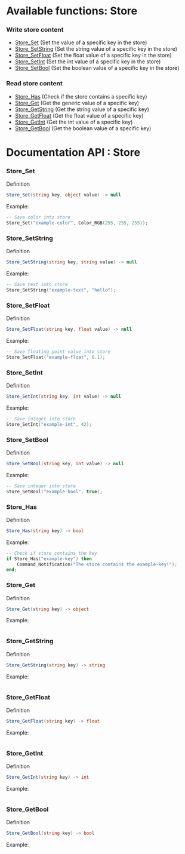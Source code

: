 
# Available functions: Store

### Write store content

* [Store_Set](#store_set) (Set the value of a specific key in the store)
* [Store_SetString](#store_setstring) (Set the string value of a specific key in the store)
* [Store_SetFloat](#store_setfloat) (Set the float value of a specific key in the store)
* [Store_SetInt](#store_setint) (Set the int value of a specific key in the store)
* [Store_SetBool](#store_setbool) (Set the boolean value of a specific key in the store)

### Read store content

* [Store_Has](#store_has) (Check if the store contains a specific key)
* [Store_Get](#store_get) (Get the generic value of a specific key)
* [Store_GetString](#store_getstring) (Get the string value of a specific key)
* [Store_GetFloat](#store_getfloat) (Get the float value of a specific key)
* [Store_GetInt](#store_getint) (Get the int value of a specific key)
* [Store_GetBool](#store_getbool) (Get the boolean value of a specific key)

# Documentation API : Store

### Store_Set
Definition
```csharp
Store_Set(string key, object value) -> null
```
Example:
```lua
-- Save color into store
Store_Set("example-color", Color_RGB(255, 255, 255));
```

### Store_SetString
Definition
```csharp
Store_SetString(string key, string value) -> null
```
Example:
```lua
-- Save text into store
Store_SetString("example-text", "hello");
```

### Store_SetFloat
Definition
```csharp
Store_SetFloat(string key, float value) -> null
```
Example:
```lua
-- Save floating point value into store
Store_SetFloat("example-float", 0.1);
```

### Store_SetInt
Definition
```csharp
Store_SetInt(string key, int value) -> null
```
Example:
```lua
-- Save integer into store
Store_SetInt("example-int", 42);
```

### Store_SetBool
Definition
```csharp
Store_SetBool(string key, int value) -> null
```
Example:
```lua
-- Save integer into store
Store_SetBool("example-bool", true);
```

### Store_Has
Definition
```csharp
Store_Has(string key) -> bool
```
Example:
```lua
-- Check if store contains the key
if Store_Has("example-key") then
    Command_Notification("The store contains the example-key!");
end;
```


### Store_Get
Definition
```csharp
Store_Get(string key) -> object
```
Example:
```lua
```

### Store_GetString
Definition
```csharp
Store_GetString(string key) -> string
```
Example:
```lua
```

### Store_GetFloat
Definition
```csharp
Store_GetFloat(string key) -> float
```
Example:
```lua
```

### Store_GetInt
Definition
```csharp
Store_GetInt(string key) -> int
```
Example:
```lua
```

### Store_GetBool
Definition
```csharp
Store_GetBool(string key) -> bool
```
Example:
```lua
```